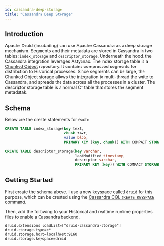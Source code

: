 ```yaml
---
id: cassandra-deep-storage
title: "Cassandra Deep Storage"
---
```


<!--
  ~ Licensed to the Apache Software Foundation (ASF) under one
  ~ or more contributor license agreements.  See the NOTICE file
  ~ distributed with this work for additional information
  ~ regarding copyright ownership.  The ASF licenses this file
  ~ to you under the Apache License, Version 2.0 (the
  ~ "License"); you may not use this file except in compliance
  ~ with the License.  You may obtain a copy of the License at
  ~
  ~   http://www.apache.org/licenses/LICENSE-2.0
  ~
  ~ Unless required by applicable law or agreed to in writing,
  ~ software distributed under the License is distributed on an
  ~ "AS IS" BASIS, WITHOUT WARRANTIES OR CONDITIONS OF ANY
  ~ KIND, either express or implied.  See the License for the
  ~ specific language governing permissions and limitations
  ~ under the License.
  -->


## Introduction

Apache Druid (incubating) can use Apache Cassandra as a deep storage mechanism. Segments and their metadata are stored in Cassandra in two tables:
`index_storage` and `descriptor_storage`.  Underneath the hood, the Cassandra integration leverages Astyanax.  The
index storage table is a [Chunked Object](https://github.com/Netflix/astyanax/wiki/Chunked-Object-Store) repository. It contains
compressed segments for distribution to Historical processes.  Since segments can be large, the Chunked Object storage allows the integration to multi-thread
the write to Cassandra, and spreads the data across all the processes in a cluster.  The descriptor storage table is a normal C* table that
stores the segment metadatak.

## Schema
Below are the create statements for each:

```sql
CREATE TABLE index_storage(key text,
                           chunk text,
                           value blob,
                           PRIMARY KEY (key, chunk)) WITH COMPACT STORAGE;

CREATE TABLE descriptor_storage(key varchar,
                                lastModified timestamp,
                                descriptor varchar,
                                PRIMARY KEY (key)) WITH COMPACT STORAGE;
```

## Getting Started
First create the schema above. I use a new keyspace called `druid` for this purpose, which can be created using the
[Cassandra CQL `CREATE KEYSPACE`](http://www.datastax.com/documentation/cql/3.1/cql/cql_reference/create_keyspace_r.html) command.

Then, add the following to your Historical and realtime runtime properties files to enable a Cassandra backend.

```properties
druid.extensions.loadList=["druid-cassandra-storage"]
druid.storage.type=c*
druid.storage.host=localhost:9160
druid.storage.keyspace=druid
```
